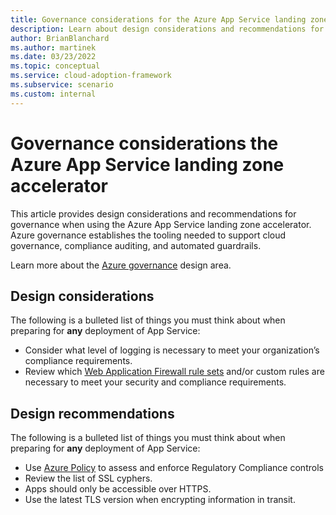 ```yaml
---
title: Governance considerations for the Azure App Service landing zone accelerator
description: Learn about design considerations and recommendations for governance in the Azure App Service landing zone accelerator
author: BrianBlanchard
ms.author: martinek
ms.date: 03/23/2022
ms.topic: conceptual
ms.service: cloud-adoption-framework
ms.subservice: scenario
ms.custom: internal
---
```


# Governance considerations the Azure App Service landing zone accelerator

This article provides design considerations and recommendations for governance when using the Azure App Service landing zone accelerator. Azure governance establishes the tooling needed to support cloud governance, compliance auditing, and automated guardrails.

Learn more about the [Azure governance](../../../ready/landing-zone/design-area/governance.md) design area.

## Design considerations

The following is a bulleted list of things you must think about when preparing for **any** deployment of App Service:

- Consider what level of logging is necessary to meet your organization’s compliance requirements.
- Review which [Web Application Firewall rule sets](/azure/web-application-firewall/ag/application-gateway-crs-rulegroups-rules?tabs=owasp32) and/or custom rules are necessary to meet your security and compliance requirements.

## Design recommendations

The following is a bulleted list of things you must think about when preparing for **any** deployment of App Service:

- Use [Azure Policy](/azure/app-service/policy-reference) to assess and enforce Regulatory Compliance controls
- Review the list of SSL cyphers.
- Apps should only be accessible over HTTPS.
- Use the latest TLS version when encrypting information in transit.
